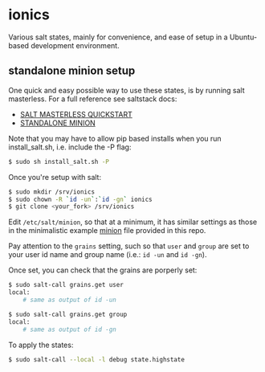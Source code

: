 # ionics
Various salt states, mainly for convenience, and ease of setup in a Ubuntu-
based development environment.

## standalone minion setup

One quick and easy possible way to use these states, is by running salt
masterless. For a full reference see saltstack docs:

* [SALT MASTERLESS QUICKSTART](https://docs.saltstack.com/en/latest/topics/tutorials/quickstart.html)
* [STANDALONE MINION](https://docs.saltstack.com/en/latest/topics/tutorials/standalone_minion.html)

Note that you may have to allow pip based installs when you run
install_salt.sh, i.e. include the -P flag:

```bash
$ sudo sh install_salt.sh -P
```

Once you're setup with salt:

```bash
$ sudo mkdir /srv/ionics
$ sudo chown -R `id -un`:`id -gn` ionics
$ git clone <your_fork> /srv/ionics
```

Edit `/etc/salt/minion`, so that at a minimum, it has similar settings as
those in the minimalistic example [minion](minion) file provided in this repo.

Pay attention to the `grains` setting, such so that `user` and `group` are set
to your user id name and group name (i.e.: `id -un` and `id -gn`).

Once set, you can check that the grains are porperly set:

```bash
$ sudo salt-call grains.get user
local:
    # same as output of id -un

$ sudo salt-call grains.get group
local:
    # same as output of id -gn
```


To apply the states:

```bash
$ sudo salt-call --local -l debug state.highstate
```
